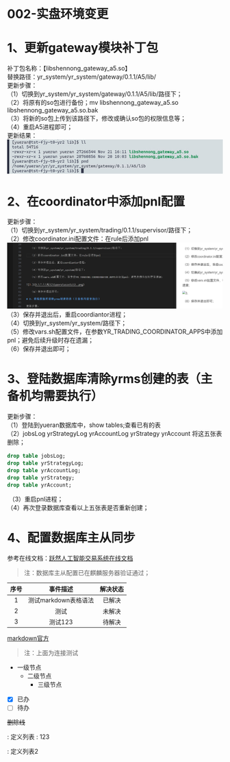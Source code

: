 # 002-实盘环境变更

# 1、更新gateway模块补丁包

补丁包名称：【libshennong_gateway_a5.so】  
替换路径：yr_system/yr_system/gateway/0.1.1/A5/lib/   
更新步骤：  
​	（1）切换到yr_system/yr_system/gateway/0.1.1/A5/lib/路径下；  
​	（2）将原有的so包进行备份；mv libshennong_gateway_a5.so libshennong_gateway_a5.so.bak  
​	（3）将新的so包上传到该路径下，修改或确认so包的权限信息等；  
​	（4）重启A5进程即可；  
更新结果：
![图片](assets/1..png)


# 2、在coordinator中添加pnl配置

更新步骤：  
​	（1）切换到yr_system/yr_system/trading/0.1.1/supervisor/路径下；  
​	（2）修改coordinator.ini配置文件：在rule后添加pnl  
![图片](assets/image-1.png)
​	（3）保存并退出后，重启coordiantor进程；  
​	（4）切换到yr_system/yr_system/路径下；  
​	（5）修改vars.sh配置文件，在参数YR_TRADING_COORDINATOR_APPS中添加pnl；避免后续升级时存在遗漏；  
​	（6）保存并退出即可；  

# 3、登陆数据库清除yrms创建的表（主备机均需要执行）

更新步骤：  
​	（1）登陆到yueran数据库中，show tables;查看已有的表  
​	（2）jobsLog yrStrategyLog  yrAccountLog  yrStrategy  yrAccount 将这五张表删除；  

```sql
drop table jobsLog;
drop table yrStrategyLog;
drop table yrAccountLog;
drop table yrStrategy;
drop table yrAccount;
```

​	（3）重启pnl进程；  
​	（4）再次登录数据库查看以上五张表是否重新创建；  

# 4、配置数据库主从同步

参考在线文档：[跃然人工智能交易系统在线文档](https://docs.qq.com/doc/DSUtTSEJ6SlB4TVlE)

> 注：数据库主从配置已在麒麟服务器验证通过；

|序号|事件描述|解决状态|
|:---:|:---:|:---:|
|1|测试markdown表格语法  |已解决|
|2|测试                  |未解决|
|3|测试123|待解决|



[markdown官方](https://markdown.com.cn/extended-syntax/heading-ids.html#heading-ids)
>注：上面为连接测试

- 一级节点
    - 二级节点
        - 三级节点

- [x] 已办
- [ ] 待办

~~删除线~~ 

: 定义列表
    : 123

: 定义列表2

